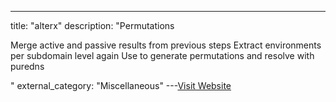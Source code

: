 ---
title: "alterx"
description: "Permutations

Merge active and passive results from previous steps
Extract environments per subdomain level again
Use  to generate permutations and resolve with puredns

"
external_category: "Miscellaneous"
---[Visit Website](https://github.com/projectdiscovery/alterx)

